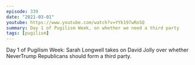 ```yaml
---
episode: 339
date: "2021-03-01"
youtube: https://www.youtube.com/watch?v=YYk197wRoSQ
summary: Day 1 of Pugilism Week, on whether we need a third party
tags: [pugilism]
---
```

Day 1 of Pugilism Week: Sarah Longwell takes on David Jolly over whether NeverTrump Republicans should form a third party.
